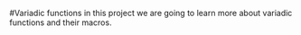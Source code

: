 #Variadic functions
in this project we are going to learn more about variadic functions and their macros.